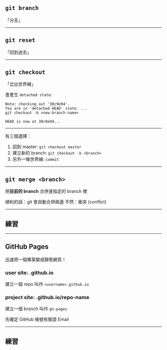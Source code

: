 ## `git branch`
「分支」

---

## `git reset`
「回到過去」

---

## `git checkout`
「岔出世界線」

會產生 `detached state`:

```
Note: checking out '30c9e94'.
You are in 'detached HEAD' state. ...
git checkout -b <new-branch-name>

HEAD is now at 30c9e94...
```

---

有三個選擇：

1. 回到 master: `git checkout master`
2. 建立新的 branch: `git checkout -b <branch>`
3. 另外一條世界線: `commit`

---

## `git merge <branch>`

把**目前的 branch** 合併進指定的 branch 裡

順利的話：git 會自動合併兩邊
不然：衝突 (conflict)

---

## 練習

---

## GitHub Pages

迅速把一個專案變成靜態網頁！

### user site: <username>.github.io
建立一個 repo 叫作 `<username>.github.io`

### project site: <username>.github.io/repo-name
建立一個 branch 叫作 `gh-pages`

先確定 GitHub 帳號有驗證 Email

---

## 練習
